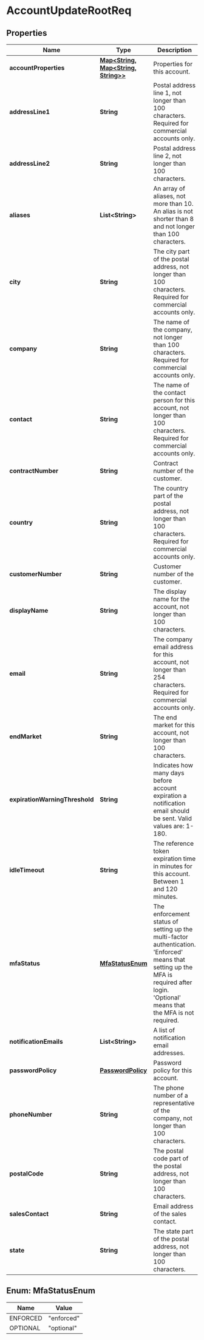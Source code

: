 
# AccountUpdateRootReq

## Properties
Name | Type | Description | Notes
------------ | ------------- | ------------- | -------------
**accountProperties** | [**Map&lt;String, Map&lt;String, String&gt;&gt;**](Map.md) | Properties for this account. |  [optional]
**addressLine1** | **String** | Postal address line 1, not longer than 100 characters. Required for commercial accounts only. |  [optional]
**addressLine2** | **String** | Postal address line 2, not longer than 100 characters. |  [optional]
**aliases** | **List&lt;String&gt;** | An array of aliases, not more than 10. An alias is not shorter than 8 and not longer than 100 characters. |  [optional]
**city** | **String** | The city part of the postal address, not longer than 100 characters. Required for commercial accounts only. |  [optional]
**company** | **String** | The name of the company, not longer than 100 characters. Required for commercial accounts only. |  [optional]
**contact** | **String** | The name of the contact person for this account, not longer than 100 characters. Required for commercial accounts only. |  [optional]
**contractNumber** | **String** | Contract number of the customer. |  [optional]
**country** | **String** | The country part of the postal address, not longer than 100 characters. Required for commercial accounts only. |  [optional]
**customerNumber** | **String** | Customer number of the customer. |  [optional]
**displayName** | **String** | The display name for the account, not longer than 100 characters. |  [optional]
**email** | **String** | The company email address for this account, not longer than 254 characters. Required for commercial accounts only. |  [optional]
**endMarket** | **String** | The end market for this account, not longer than 100 characters. |  [optional]
**expirationWarningThreshold** | **String** | Indicates how many days before account expiration a notification email should be sent. Valid values are: 1-180. |  [optional]
**idleTimeout** | **String** | The reference token expiration time in minutes for this account. Between 1 and 120 minutes. |  [optional]
**mfaStatus** | [**MfaStatusEnum**](#MfaStatusEnum) | The enforcement status of setting up the multi-factor authentication. &#39;Enforced&#39; means that setting up the MFA is required after login. &#39;Optional&#39; means that the MFA is not required. |  [optional]
**notificationEmails** | **List&lt;String&gt;** | A list of notification email addresses. |  [optional]
**passwordPolicy** | [**PasswordPolicy**](PasswordPolicy.md) | Password policy for this account. |  [optional]
**phoneNumber** | **String** | The phone number of a representative of the company, not longer than 100 characters. |  [optional]
**postalCode** | **String** | The postal code part of the postal address, not longer than 100 characters. |  [optional]
**salesContact** | **String** | Email address of the sales contact. |  [optional]
**state** | **String** | The state part of the postal address, not longer than 100 characters. |  [optional]


<a name="MfaStatusEnum"></a>
## Enum: MfaStatusEnum
Name | Value
---- | -----
ENFORCED | &quot;enforced&quot;
OPTIONAL | &quot;optional&quot;



